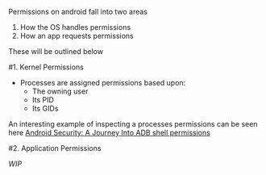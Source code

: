 Permissions on android fall into two areas

1. How the OS handles permissions
2. How an app requests permissions

These will be outlined below

#1. Kernel Permissions

- Processes are assigned permissions based upon:
  - The owning user
  - Its PID
  - Its GIDs
  
An interesting example of inspecting a processes permissions can be seen here [Android Security: A Journey Into ADB shell permissions](http://doridori.github.io/Android-Security-welcome-to-shell/)

#2. Application Permissions

_WIP_
